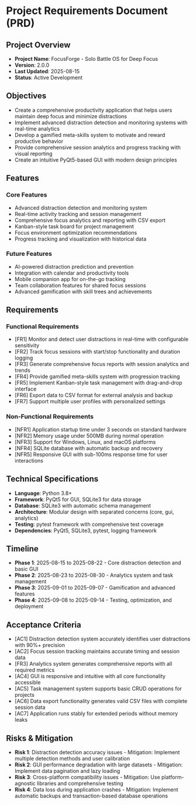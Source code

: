 # Project Requirements Document (PRD)

## Project Overview
- **Project Name**: FocusForge - Solo Battle OS for Deep Focus
- **Version**: 2.0.0
- **Last Updated**: 2025-08-15
- **Status**: Active Development

## Objectives
- Create a comprehensive productivity application that helps users maintain deep focus and minimize distractions
- Implement advanced distraction detection and monitoring systems with real-time analytics
- Develop a gamified meta-skills system to motivate and reward productive behavior
- Provide comprehensive session analytics and progress tracking with visual reporting
- Create an intuitive PyQt5-based GUI with modern design principles

## Features
### Core Features
- Advanced distraction detection and monitoring system
- Real-time activity tracking and session management
- Comprehensive focus analytics and reporting with CSV export
- Kanban-style task board for project management
- Focus environment optimization recommendations
- Progress tracking and visualization with historical data

### Future Features
- AI-powered distraction prediction and prevention
- Integration with calendar and productivity tools
- Mobile companion app for on-the-go tracking
- Team collaboration features for shared focus sessions
- Advanced gamification with skill trees and achievements

## Requirements
### Functional Requirements
- [FR1] Monitor and detect user distractions in real-time with configurable sensitivity
- [FR2] Track focus sessions with start/stop functionality and duration logging
- [FR3] Generate comprehensive focus reports with session analytics and trends
- [FR4] Provide gamified meta-skills system with progression tracking
- [FR5] Implement Kanban-style task management with drag-and-drop interface
- [FR6] Export data to CSV format for external analysis and backup
- [FR7] Support multiple user profiles with personalized settings

### Non-Functional Requirements
- [NFR1] Application startup time under 3 seconds on standard hardware
- [NFR2] Memory usage under 500MB during normal operation
- [NFR3] Support for Windows, Linux, and macOS platforms
- [NFR4] SQLite database with automatic backup and recovery
- [NFR5] Responsive GUI with sub-100ms response time for user interactions

## Technical Specifications
- **Language**: Python 3.8+
- **Framework**: PyQt5 for GUI, SQLite3 for data storage
- **Database**: SQLite3 with automatic schema management
- **Architecture**: Modular design with separated concerns (core, gui, analytics)
- **Testing**: pytest framework with comprehensive test coverage
- **Dependencies**: PyQt5, SQLite3, pytest, logging framework

## Timeline
- **Phase 1**: 2025-08-15 to 2025-08-22 - Core distraction detection and basic GUI
- **Phase 2**: 2025-08-23 to 2025-08-30 - Analytics system and task management
- **Phase 3**: 2025-09-01 to 2025-09-07 - Gamification and advanced features
- **Phase 4**: 2025-09-08 to 2025-09-14 - Testing, optimization, and deployment

## Acceptance Criteria
- [AC1] Distraction detection system accurately identifies user distractions with 90%+ precision
- [AC2] Focus session tracking maintains accurate timing and session data
- [FR3] Analytics system generates comprehensive reports with all required metrics
- [AC4] GUI is responsive and intuitive with all core functionality accessible
- [AC5] Task management system supports basic CRUD operations for projects
- [AC6] Data export functionality generates valid CSV files with complete session data
- [AC7] Application runs stably for extended periods without memory leaks

## Risks & Mitigation
- **Risk 1**: Distraction detection accuracy issues - Mitigation: Implement multiple detection methods and user calibration
- **Risk 2**: GUI performance degradation with large datasets - Mitigation: Implement data pagination and lazy loading
- **Risk 3**: Cross-platform compatibility issues - Mitigation: Use platform-agnostic libraries and comprehensive testing
- **Risk 4**: Data loss during application crashes - Mitigation: Implement automatic backups and transaction-based database operations



